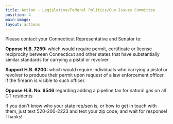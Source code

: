 ```yaml
---
title: Action - Legislative/Federal Politics/Gun Issues Committee
position: 4
main-image: 
layout: actions
---
```


Please contact your Connecticut Representative and Senator to:

**Oppose H.B. 7259:** which would require permit, certificate or license reciprocity between Connecticut and other states that have substantially similar standards for carrying a pistol or revolver

**Support H.B. 6200:** which would require individuals who carrying a pistol or revolver to produce their permit upon request of a law enforcement officer if the firearm is visible to such officer.

**Oppose H.B. No. 6546** regarding adding a pipeline tax for natural gas on all CT residents

If you don't know who your state rep/sen is, or how to get in touch with them, just text 520-200-2223 and text your zip code, and wait for response!
Thanks!